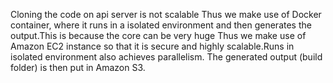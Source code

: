 Cloning the code on api server is not scalable Thus we make use of Docker container, where it runs in a isolated environment and then generates the output.This is because the core can be very huge Thus we make use of Amazon EC2 instance so that it is secure and highly scalable.Runs in isolated environment also achieves parallelism. The generated output (build folder) is then put in Amazon S3. 